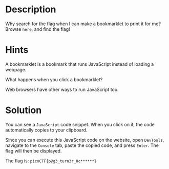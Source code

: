 # Description 

Why search for the flag when I can make a bookmarklet to print it for me?
Browse `here`, and find the flag!

# Hints

A bookmarklet is a bookmark that runs JavaScript instead of loading a webpage.

What happens when you click a bookmarklet?

Web browsers have other ways to run JavaScript too.

# Solution 

You can see a `JavaScript` code snippet. When you click on it, the code automatically copies to your clipboard.

Since you can execute this JavaScript code on the website, open `DevTools`, navigate to the `Console` tab, paste the copied code, and press `Enter`. The flag will then be displayed.


The flag is: `picoCTF{p@g3_turn3r_0c******}`
